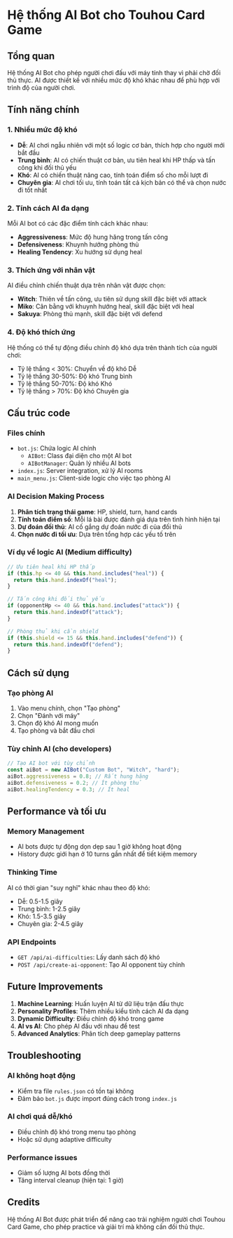 # Hệ thống AI Bot cho Touhou Card Game

## Tổng quan

Hệ thống AI Bot cho phép người chơi đấu với máy tính thay vì phải chờ đối thủ thực. AI được thiết kế với nhiều mức độ khó khác nhau để phù hợp với trình độ của người chơi.

## Tính năng chính

### 1. Nhiều mức độ khó

- **Dễ**: AI chơi ngẫu nhiên với một số logic cơ bản, thích hợp cho người mới bắt đầu
- **Trung bình**: AI có chiến thuật cơ bản, ưu tiên heal khi HP thấp và tấn công khi đối thủ yếu
- **Khó**: AI có chiến thuật nâng cao, tính toán điểm số cho mỗi lượt đi
- **Chuyên gia**: AI chơi tối ưu, tính toán tất cả kịch bản có thể và chọn nước đi tốt nhất

### 2. Tính cách AI đa dạng

Mỗi AI bot có các đặc điểm tính cách khác nhau:

- **Aggressiveness**: Mức độ hung hăng trong tấn công
- **Defensiveness**: Khuynh hướng phòng thủ
- **Healing Tendency**: Xu hướng sử dụng heal

### 3. Thích ứng với nhân vật

AI điều chỉnh chiến thuật dựa trên nhân vật được chọn:

- **Witch**: Thiên về tấn công, ưu tiên sử dụng skill đặc biệt với attack
- **Miko**: Cân bằng với khuynh hướng heal, skill đặc biệt với heal
- **Sakuya**: Phòng thủ mạnh, skill đặc biệt với defend

### 4. Độ khó thích ứng

Hệ thống có thể tự động điều chỉnh độ khó dựa trên thành tích của người chơi:

- Tỷ lệ thắng < 30%: Chuyển về độ khó Dễ
- Tỷ lệ thắng 30-50%: Độ khó Trung bình
- Tỷ lệ thắng 50-70%: Độ khó Khó
- Tỷ lệ thắng > 70%: Độ khó Chuyên gia

## Cấu trúc code

### Files chính

- `bot.js`: Chứa logic AI chính
  - `AIBot`: Class đại diện cho một AI bot
  - `AIBotManager`: Quản lý nhiều AI bots
- `index.js`: Server integration, xử lý AI rooms
- `main_menu.js`: Client-side logic cho việc tạo phòng AI

### AI Decision Making Process

1. **Phân tích trạng thái game**: HP, shield, turn, hand cards
2. **Tính toán điểm số**: Mỗi lá bài được đánh giá dựa trên tình hình hiện tại
3. **Dự đoán đối thủ**: AI cố gắng dự đoán nước đi của đối thủ
4. **Chọn nước đi tối ưu**: Dựa trên tổng hợp các yếu tố trên

### Ví dụ về logic AI (Medium difficulty)

```javascript
// Ưu tiên heal khi HP thấp
if (this.hp <= 40 && this.hand.includes("heal")) {
  return this.hand.indexOf("heal");
}

// Tấn công khi đối thủ yếu
if (opponentHp <= 40 && this.hand.includes("attack")) {
  return this.hand.indexOf("attack");
}

// Phòng thủ khi cần shield
if (this.shield <= 15 && this.hand.includes("defend")) {
  return this.hand.indexOf("defend");
}
```

## Cách sử dụng

### Tạo phòng AI

1. Vào menu chính, chọn "Tạo phòng"
2. Chọn "Đánh với máy"
3. Chọn độ khó AI mong muốn
4. Tạo phòng và bắt đầu chơi

### Tùy chỉnh AI (cho developers)

```javascript
// Tạo AI bot với tùy chỉnh
const aiBot = new AIBot("Custom Bot", "Witch", "hard");
aiBot.aggressiveness = 0.8; // Rất hung hăng
aiBot.defensiveness = 0.2; // Ít phòng thủ
aiBot.healingTendency = 0.3; // Ít heal
```

## Performance và tối ưu

### Memory Management

- AI bots được tự động dọn dẹp sau 1 giờ không hoạt động
- History được giới hạn ở 10 turns gần nhất để tiết kiệm memory

### Thinking Time

AI có thời gian "suy nghĩ" khác nhau theo độ khó:

- Dễ: 0.5-1.5 giây
- Trung bình: 1-2.5 giây
- Khó: 1.5-3.5 giây
- Chuyên gia: 2-4.5 giây

### API Endpoints

- `GET /api/ai-difficulties`: Lấy danh sách độ khó
- `POST /api/create-ai-opponent`: Tạo AI opponent tùy chỉnh

## Future Improvements

1. **Machine Learning**: Huấn luyện AI từ dữ liệu trận đấu thực
2. **Personality Profiles**: Thêm nhiều kiểu tính cách AI đa dạng
3. **Dynamic Difficulty**: Điều chỉnh độ khó trong game
4. **AI vs AI**: Cho phép AI đấu với nhau để test
5. **Advanced Analytics**: Phân tích deep gameplay patterns

## Troubleshooting

### AI không hoạt động

- Kiểm tra file `rules.json` có tồn tại không
- Đảm bảo `bot.js` được import đúng cách trong `index.js`

### AI chơi quá dễ/khó

- Điều chỉnh độ khó trong menu tạo phòng
- Hoặc sử dụng adaptive difficulty

### Performance issues

- Giảm số lượng AI bots đồng thời
- Tăng interval cleanup (hiện tại: 1 giờ)

## Credits

Hệ thống AI Bot được phát triển để nâng cao trải nghiệm người chơi Touhou Card Game, cho phép practice và giải trí mà không cần đối thủ thực.

